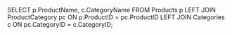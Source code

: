 SELECT p.ProductName, c.CategoryName
FROM Products p
LEFT JOIN ProductCategory pc ON p.ProductID = pc.ProductID
LEFT JOIN Categories c ON pc.CategoryID = c.CategoryID;
